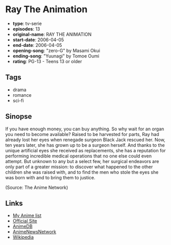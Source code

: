 # Ray The Animation

-   **type**: tv-serie
-   **episodes**: 13
-   **original-name**: RAY THE ANIMATION
-   **start-date**: 2006-04-05
-   **end-date**: 2006-04-05
-   **opening-song**: "zero-G" by Masami Okui
-   **ending-song**: "Yuunagi" by Tomoe Oumi
-   **rating**: PG-13 - Teens 13 or older

## Tags

-   drama
-   romance
-   sci-fi

## Sinopse

If you have enough money, you can buy anything. So why wait for an organ you need to become available? Raised to be harvested for parts, Ray had already lost her eyes when renegade surgeon Black Jack rescued her. Now, ten years later, she has grown up to be a surgeon herself. And thanks to the unique artificial eyes she received as replacements, she has a reputation for performing incredible medical operations that no one else could even attempt. But unknown to any but a select few, her surgical endeavors are only part of a greater mission: to discover what happened to the other children she was raised with, and to find the men who stole the eyes she was born with and to bring them to justice.

(Source: The Anime Network)

## Links

-   [My Anime list](https://myanimelist.net/anime/919/Ray_The_Animation)
-   [Official Site](http://hicbc.com/tv/ray/)
-   [AnimeDB](http://anidb.info/perl-bin/animedb.pl?show=anime&aid=4049)
-   [AnimeNewsNetwork](http://www.animenewsnetwork.com/encyclopedia/anime.php?id=6163)
-   [Wikipedia](http://en.wikipedia.org/wiki/Ray_the_Animation)
